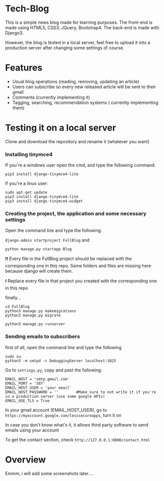# Tech-Blog
This is a simple news blog made for learning purposes. The front-end is made using HTML5, CSS3, JQuery, Bootstrap4. The back-end is made with Django3.

However, the blog is tested in a local server, feel free to upload it into a production server after changing some settings of course.

# Features 
- Usual blog operations (reading, removing, updating an article)
- Users can subscribe so every new released article will be sent to their gmail 
- Comments (currently implementing it)
- Tagging, searching, recommendation systems ( currently implementing them) 

# Testing it on a local server 

Clone and download the repository and rename it (whatever you want)

### Installing tinymce4 

If you're a windows user open the cmd, and type the following command: 

``` pip3 install django-tinymce4-lite ```

If you're a linux user:

``` 
sudo apt-get update 
pip3 install django-tinymce4-lite
pip3 install django-tinymce4-widget
```
### Creating the project, the application and some necessary settings 

Open the command line and type the following:

``` django-admin startproject FullBlog ```
and 

``` python manage.py startapp Blog ```

❗❗ Every file in the FullBlog project should be replaced with the corresponding one in this repo. Same folders and files are missing here because django will create them.

❗️ Replace every file in that project you created with the corresponding one in this repo

finally...

```
cd FullBlog 
python3 manage.py makemigrations 
python3 manage.py migrate 

python3 manage.py runserver 
```

### Sending emails to subscribers 

first of all, open the command line and type the following 

``` 
sudo su 
python3 -m smtpd -c DebuggingServer localhost:1025
```

Go to ``` settings.py ```, copy and past the following:
```
EMAIL_HOST = 'smtp.gmail.com'
EMAIL_PORT = '587'
EMAIL_HOST_USER = 'your email'  
EMAIL_HOST_PASSWORD = ''        #Make sure to not write it if you're in a production server (use some google APIs)
EMAIL_USE_TLS = True 
```
In your gmail account (EMAIL_HOST_USER), go to ``` https://myaccount.google.com/lesssecureapps ```, turn it on

In case you don't know what's it, it allows third party software to send emails using your account

To get the contact section, check ``` http://127.0.0.1:8000/contact.html ```

# Overview
Emmm, i will add some screenshots later....
